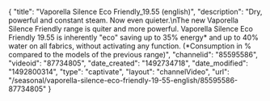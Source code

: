 {
    "title": "Vaporella Silence Eco Friendly_19.55 (english)",
    "description": "Dry, powerful and constant steam. Now even quieter.\nThe new Vaporella Silence Friendly range is quiter and more powerful. Vaporella Silence Eco Friendly 19.55 is inherently \"eco\" saving up to 35% energy* and up to 40% water on all fabrics, without activating any function. (*Consumption in % compared to the models of the previous range)",
    "channelid": "85595586",
    "videoid": "87734805",
    "date_created": "1492734718",
    "date_modified": "1492800314",
    "type": "captivate",
    "layout": "channelVideo",
    "url": "\/seasonal\/vaporella-silence-eco-friendly-19-55-english\/85595586-87734805"
}